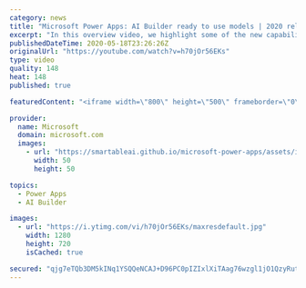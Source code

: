 ```yaml
---
category: news
title: "Microsoft Power Apps: AI Builder ready to use models | 2020 release wave 1 overview"
excerpt: "In this overview video, we highlight some of the new capabilities included in the latest update to Microsoft Power Apps, AI Builder ready to use models.     Here are the capabilities covered:   • Entity extraction helps you by identifying and extracting people, dates, places, locations, etc. from text"
publishedDateTime: 2020-05-18T23:26:26Z
originalUrl: "https://youtube.com/watch?v=h70jOr56EKs"
type: video
quality: 148
heat: 148
published: true

featuredContent: "<iframe width=\"800\" height=\"500\" frameborder=\"0\" src=\"https://www.youtube.com/embed/h70jOr56EKs\" allow=\"accelerometer; autoplay; encrypted-media; gyroscope; picture-in-picture\" allowfullscreen></iframe>"

provider:
  name: Microsoft
  domain: microsoft.com
  images:
    - url: "https://smartableai.github.io/microsoft-power-apps/assets/images/organizations/microsoft.com-50x50.jpg"
      width: 50
      height: 50

topics:
  - Power Apps
  - AI Builder

images:
  - url: "https://i.ytimg.com/vi/h70jOr56EKs/maxresdefault.jpg"
    width: 1280
    height: 720
    isCached: true

secured: "qjg7eTQb3DM5kINq1YSQQeNCAJ+D96PC0pIZIxlXiTAag76wzgl1jO1QzyRutU0OUipCcOqrfMxk6Mv4nXMh3r42gkE3/BPnOwy/R5XQtCUqaplPAJGrzh9Pt4+w+f2h0TKHVOVE2EMk7EQzNaUOK3rvp5x/zcgufM6P2j4QFa5ZlriPwuMDU4pcJGmlX/O5eS9Tt0crN5gy5gO5uLDDqGdS7RagCdAGfxtXKTQP1pZvZGeL1+vc0Dq3DQHEZRGxQ8hMsKyDNXQVW2vDNn5lBGxQMtXllYu/csDyp7iRwU0IYgczF9PPUJEn4Wb+eU/1r99yHG27UTrAqqArX/5xSd6yo+VpmTy0vzJkygwRfXznRjS15/Rnmcf1icLOdqU8tvNr6Hzf9rS91OOVkINXQO2zqFd8jWVO8s44FVCZhdaTw3YKGaOPaN2V1zVWzLtg;CFh/Bh0URJkYRHjzXNO6lw=="
---
```


